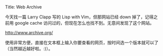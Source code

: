 Title: Web Archive

今天找一篇 Larry Clapp 写的 Lisp with Vim，但那网站已经 down 掉了，记得之前用 google cache 访问过的，但现在怎么也找不到。无意间发现了这个网站。

http://www.archive.org/

使用非常方便，直接在文本框上输入你要查看的网页，按时间选一个版本就可以了（当然越近越好啦。:)）。 

